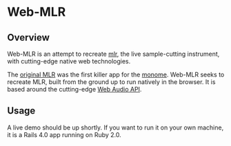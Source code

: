# Web-MLR

## Overview

Web-MLR is an attempt to recreate [mlr](http://parallelogram.cc/mlrv/), the live sample-cutting instrument, with cutting-edge native web technologies.

The [original MLR](http://monome.org/docs/app:mlr) was the first killer app for the [monome](http://monome.org/devices/). Web-MLR seeks to recreate MLR, built from the ground up to run natively in the browser. It is based around the cutting-edge [Web Audio API](http://www.w3.org/TR/webaudio/).

## Usage

A live demo should be up shortly. If you want to run it on your own machine, it is a Rails 4.0 app running on Ruby 2.0.
